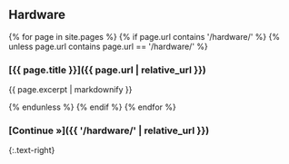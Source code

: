 ---
---

## Hardware

{% for page in site.pages %}
{% if page.url contains '/hardware/' %}
{% unless page.url contains page.url == '/hardware/' %}

### [{{ page.title }}]({{ page.url | relative_url }})

{{ page.excerpt | markdownify }}

{% endunless %}
{% endif %}
{% endfor %}

### [Continue &raquo;]({{ '/hardware/' | relative_url }})
{:.text-right}
